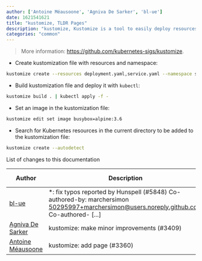 ```yaml
---
author: ['Antoine Méausoone', 'Agniva De Sarker', 'bl-ue']
date: 1621541621
title: "kustomize, TLDR Pages"
description: "kustomize, Kustomize is a tool to easily deploy resources for Kubernetes."
categories: "common"
---
```

> More information: <https://github.com/kubernetes-sigs/kustomize>.

- Create kustomization file with resources and namespace:

```bash
kustomize create --resources deployment.yaml,service.yaml --namespace staging
```

- Build kustomization file and deploy it with `kubectl`:

```bash
kustomize build . | kubectl apply -f -
```

- Set an image in the kustomization file:

```bash
kustomize edit set image busybox=alpine:3.6
```

- Search for Kubernetes resources in the current directory to be added to the kustomization file:

```bash
kustomize create --autodetect
```
List of changes to this documentation


Author | Description | ISO 8601 Date | GitHub link
------|-----|-----|-----
[bl-ue](mailto:54780737+bl-ue@users.noreply.github.com) | *: fix typos reported by Hunspell (#5848) Co-authored-by: marchersimon <50295997+marchersimon@users.noreply.github.com> Co-authored- [...] | 2021-05-20T22:13:41 | [8ebd171d6f00](https://github.com/tldr-pages/tldr/commit/8ebd171d6f001698709fefc02b1fd5cc9f3a99c4)
[Agniva De Sarker](mailto:agnivade@yahoo.co.in) | kustomize: make minor improvements (#3409) | 2019-10-13T13:47:00 | [0d048d2074f2](https://github.com/tldr-pages/tldr/commit/0d048d2074f2aa71912ecbb92ac0dfc9c3c69d9b)
[Antoine Méausoone](mailto:Ameausoone@users.noreply.github.com) | kustomize: add page (#3360) | 2019-10-10T13:44:51 | [2e5b3d01ebad](https://github.com/tldr-pages/tldr/commit/2e5b3d01ebadae3ec8652ebfdf7de81d39568364)

